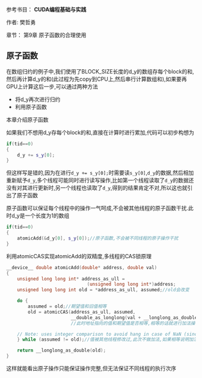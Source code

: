 参考书目： **CUDA编程基础与实践**

作者: 樊哲勇

章节： 第9章 原子函数的合理使用

## 原子函数

在数组归约的例子中,我们使用了BLOCK_SIZE长度的d_y的数组存每个block的和,然后再计算d_y的和(此过程为先copy到CPU上,然后串行计算数组和),如果要再GPU上计算这后一步,可以通过两种方法

- 将d_y再次进行归约
- 利用原子函数

本章介绍原子函数

如果我们不想用d_y存每个block的和,直接在计算时进行累加,代码可以初步构想为

```c++
if(tid==0)
{
    d_y += s_y[0];
}
```

但这样写是错的,因为在进行`d_y += s_y[0];`时需要读`s_y[0]`,`d_y`的数据,然后相加重新赋予`d_y`,多个线程可能同时进行读写操作,比如第一个线程读取了`d_y`的数据还没有对其进行更新时,另一个线程也读取了`d_y`,得到的结果肯定不对,所以这也就引出了原子函数

原子函数可以保证每个线程中的操作一气呵成,不会被其他线程的原子函数干扰.此时d_y是一个长度为1的数组

```c++
if(tid==0)
{
    atomicAdd(&d_y[0], s_y[0]);//原子函数,不会被不同线程的原子操作干扰
}
```

利用atomicCAS实现atomicAdd的双精度,多线程的CAS锁原理

```c++
__device__ double atomicAdd(double* address, double val)
{
    unsigned long long int* address_as_ull =
                              (unsigned long long int*)address;
    unsigned long long int old = *address_as_ull, assumed;//old会改变

    do {
        assumed = old;//期望值和旧值相等
        old = atomicCAS(address_as_ull, assumed,
                        __double_as_longlong(val + __longlong_as_double(assumed)));
                        //此时地址指向的值和期望值是否相等,相等的话就进行加法操作,如果不相等说明这个地址指向被其他线程改了,就不管,然后返回这个地址指向的值

    // Note: uses integer comparison to avoid hang in case of NaN (since NaN != NaN)
    } while (assumed != old);//值被其他线程修改过,此次不做加法,如果相等说明加法成功进行了

    return __longlong_as_double(old);
}
```

这样就能看出原子操作只能保证操作完整,但无法保证不同线程的执行次序